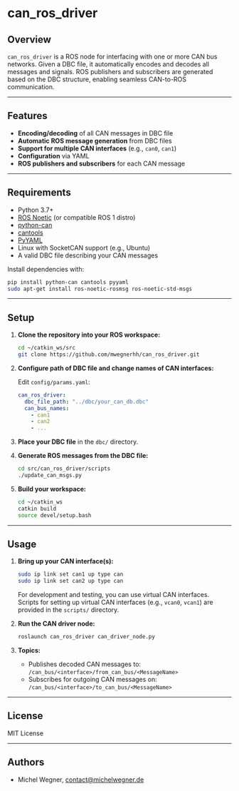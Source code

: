 # can_ros_driver

## Overview

`can_ros_driver` is a ROS node for interfacing with one or more CAN bus networks. Given a DBC file, it automatically encodes and decodes all messages and signals. ROS publishers and subscribers are generated based on the DBC structure, enabling seamless CAN-to-ROS communication.

---

## Features

- **Encoding/decoding** of all CAN messages in DBC file
- **Automatic ROS message generation** from DBC files
- **Support for multiple CAN interfaces** (e.g., `can0`, `can1`)
- **Configuration** via YAML
- **ROS publishers and subscribers** for each CAN message

---

## Requirements

- Python 3.7+
- [ROS Noetic](http://wiki.ros.org/noetic) (or compatible ROS 1 distro)
- [python-can](https://python-can.readthedocs.io/en/master/)
- [cantools](https://cantools.readthedocs.io/en/latest/)
- [PyYAML](https://pyyaml.org/)
- Linux with SocketCAN support (e.g., Ubuntu)
- A valid DBC file describing your CAN messages

Install dependencies with:

```bash
pip install python-can cantools pyyaml
sudo apt-get install ros-noetic-rosmsg ros-noetic-std-msgs
```

---

## Setup

1. **Clone the repository into your ROS workspace:**

    ```bash
    cd ~/catkin_ws/src
    git clone https://github.com/mwegnerhh/can_ros_driver.git
    ```

2. **Configure path of DBC file and change names of CAN interfaces:**

    Edit `config/params.yaml`:

    ```yaml
    can_ros_driver:
      dbc_file_path: "../dbc/your_can_db.dbc"  
      can_bus_names:
        - can1
        - can2
        - ...
    ```

3. **Place your DBC file** in the `dbc/` directory.

4. **Generate ROS messages from the DBC file:**

    ```bash
    cd src/can_ros_driver/scripts
    ./update_can_msgs.py
    ```

5. **Build your workspace:**

    ```bash
    cd ~/catkin_ws
    catkin build
    source devel/setup.bash
    ```

---

## Usage

1. **Bring up your CAN interface(s):**

    ```bash
    sudo ip link set can1 up type can
    sudo ip link set can2 up type can 
    ```

    For development and testing, you can use virtual CAN interfaces.  
    Scripts for setting up virtual CAN interfaces (e.g., `vcan0`, `vcan1`) are provided in the `scripts/` directory.  

2. **Run the CAN driver node:**

    ```bash
    roslaunch can_ros_driver can_driver_node.py
    ```

3. **Topics:**

    - Publishes decoded CAN messages to:  
      `/can_bus/<interface>/from_can_bus/<MessageName>`
    - Subscribes for outgoing CAN messages on:  
      `/can_bus/<interface>/to_can_bus/<MessageName>`

---


## License

MIT License

---

## Authors
- Michel Wegner, contact@michelwegner.de
